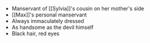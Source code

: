 - Manservant of [[Sylvia]]'s cousin on her mother's side
- [[Max]]'s personal manservant
- Always immaculately dressed
- As handsome as the devil himself
- Black hair, red eyes